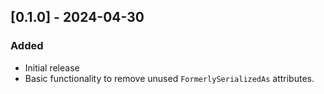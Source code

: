 ## [0.1.0] - 2024-04-30

### Added
- Initial release
- Basic functionality to remove unused `FormerlySerializedAs` attributes.